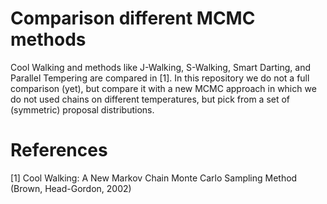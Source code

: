 # Comparison different MCMC methods

Cool Walking and methods like J-Walking, S-Walking, Smart Darting, and Parallel Tempering are compared in [1]. In this repository we do not a full comparison (yet), but compare it with a new MCMC approach in which we do not used chains on different temperatures, but pick from a set of (symmetric) proposal distributions.

# References

[1] Cool Walking: A New Markov Chain Monte Carlo Sampling Method (Brown, Head-Gordon, 2002)
